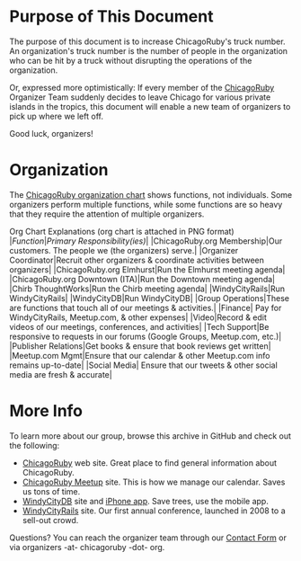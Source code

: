 Purpose of This Document
==

The purpose of this document is to increase ChicagoRuby's truck number. An organization's truck number is the number of people in the organization who can be hit by a truck without disrupting the operations of the organization.

Or, expressed more optimistically: If every member of the [ChicagoRuby](http://chicagoruby.org) Organizer Team suddenly decides to leave Chicago for various private islands in the tropics, this document will enable a new team of organizers to pick up where we left off.

Good luck, organizers!


Organization
==
The [ChicagoRuby organization chart](http://github.com/chicagoruby/How_ChicagoRuby_Works/raw/master/ChicagoRuby_Organization.png) shows functions, not individuals. Some organizers perform multiple functions, while some functions are so heavy that they require the attention of multiple organizers.

Org Chart Explanations (org chart is attached in PNG format)
|*Function*|*Primary Responsibility(ies)*|
|ChicagoRuby.org Membership|Our customers. The people we (the organizers) serve.|
|Organizer Coordinator|Recruit other organizers & coordinate activities between organizers|
|ChicagoRuby.org Elmhurst|Run the Elmhurst meeting agenda|
|ChicagoRuby.org Downtown (ITA)|Run the Downtown meeting agenda|
|Chirb ThoughtWorks|Run the Chirb meeting agenda|
|WindyCityRails|Run WindyCityRails|
|WindyCityDB|Run WindyCityDB|
|Group Operations|These are functions that touch all of our meetings & activities.|
|Finance|	Pay for WindyCityRails, Meetup.com, & other expenses|
|Video|Record & edit videos of our meetings, conferences, and activities|
|Tech Support|Be responsive to requests in our forums (Google Groups, Meetup.com, etc.)|
|Publisher Relations|Get books & ensure that book reviews get written|
|Meetup.com Mgmt|Ensure that our calendar & other Meetup.com info remains up-to-date|
|Social Media|	Ensure that our tweets & other social media are fresh & accurate|



More Info
==
To learn more about our group, browse this archive in GitHub and check out the following:

* [ChicagoRuby](http://chicagoruby.org) web site. Great place to find general information about ChicagoRuby.
* [ChicagoRuby Meetup](http://meetup.com/chicagoruby) site. This is how we manage our calendar. Saves us tons of time.
* [WindyCityDB](http://windycitydb.org) site and [iPhone app](http://windycitydb.org/iphone). Save trees, use the mobile app.
* [WindyCityRails](http://windycityrails.org) site. Our first annual conference, launched in 2008 to a sell-out crowd.

Questions? You can reach the organizer team through our [Contact Form](http://chicagoruby.org/contact) or via organizers -at- chicagoruby -dot- org.


